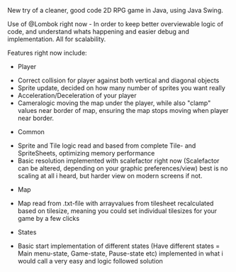 New try of a cleaner, good code 2D RPG game in Java, using Java Swing.

Use of @Lombok right now - In order to keep better overviewable logic of code, and understand whats happening and easier debug and implementation. All for scalability.

Features right now include:

* Player
- Correct collision for player against both vertical and diagonal objects
- Sprite update, decided on how many number of sprites you want really
- Acceleration/Deceleration of your player
- Cameralogic moving the map under the player, while also "clamp" values near border of map, ensuring the map stops moving when player near border.

* Common
- Sprite and Tile logic read and based from complete Tile- and SpriteSheets, optimizing memory performance
- Basic resolution implemented with scalefactor right now (Scalefactor can be altered, depending on your graphic preferences/view) best is no scaling at all i heard, but harder view on modern screens if not.

* Map
- Map read from .txt-file with arrayvalues from tilesheet recalculated based on tilesize, meaning you could set individual tilesizes for your game by a few clicks

* States
- Basic start implementation of different states (Have different states = Main menu-state, Game-state, Pause-state etc) implemented in what i would call a very easy and logic followed solution 
